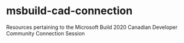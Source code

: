 # msbuild-cad-connection
Resources pertaining to the Microsoft Build 2020 Canadian Developer Community Connection Session 
